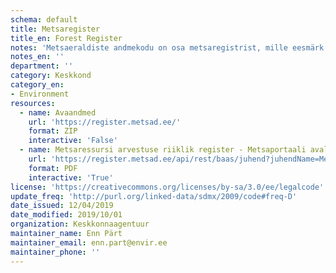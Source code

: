 ```yaml
---
schema: default
title: Metsaregister
title_en: Forest Register
notes: 'Metsaeraldiste andmekodu on osa metsaregistrist, mille eesmärk on koguda ja säilitada andmeid metsa paiknemise, pindala, tagavara, kasutamise ja seisundi kohta. Registris on avaandmete mõistes kaardikihtidena nähtavad Metsaeraldiste andmed, seda juhul kui metsaomanik need on lubanud avalikustada.'
notes_en: ''
department: ''
category: Keskkond
category_en:
- Environment
resources:
  - name: Avaandmed
    url: 'https://register.metsad.ee/'
    format: ZIP
    interactive: 'False'
  - name: Metsaressursi arvestuse riiklik register - Metsaportaali avalike teenuste kasutusjuhend
    url: 'https://register.metsad.ee/api/rest/baas/juhend?juhendName=Metsaportaali%20avalike%20teenuste%20kasutusjuhend.pdf'
    format: PDF
    interactive: 'True'
license: 'https://creativecommons.org/licenses/by-sa/3.0/ee/legalcode'
update_freq: 'http://purl.org/linked-data/sdmx/2009/code#freq-D'
date_issued: 12/04/2019
date_modified: 2019/10/01
organization: Keskkonnaagentuur
maintainer_name: Enn Pärt
maintainer_email: enn.part@envir.ee
maintainer_phone: ''
---
```

